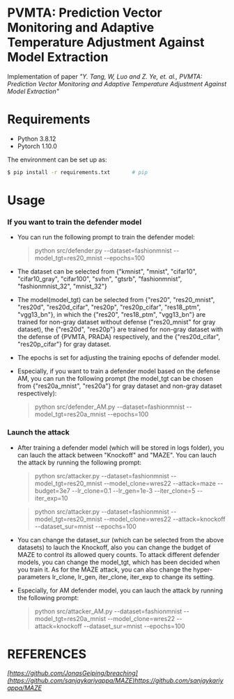 # PVMTA: Prediction Vector Monitoring and Adaptive Temperature Adjustment Against Model Extraction

Implementation of paper *"Y. Tang, W, Luo and Z. Ye, et. al., PVMTA: Prediction Vector Monitoring and Adaptive Temperature Adjustment Against Model Extraction"*

# Requirements

* Python 3.8.12
* Pytorch 1.10.0

The environment can be set up as:
```bash
$ pip install -r requirements.txt       # pip
```

# Usage

### If you want to train the defender model

- You can run the following prompt to train the defender model:
    > python src/defender.py --dataset=fashionmnist --model_tgt=res20_mnist --epochs=100 

- The dataset can be selected from {"kmnist", "mnist", "cifar10", "cifar10_gray", "cifar100", "svhn", "gtsrb", "fashionmnist", "fashionmnist_32", "mnist_32"}

- The model(model_tgt) can be selected from {"res20", "res20_mnist", "res20d", "res20d_cifar", "res20p", "res20p_cifar", "res18_ptm", "vgg13_bn"}, in which the {"res20", "res18_ptm", "vgg13_bn"} are trained for non-gray dataset without defense ("res20_mnist" for gray dataset), the {"res20d", "res20p"} are trained for non-gray dataset with the defense of {PVMTA, PRADA} respectively, and the {"res20d_cifar", "res20p_cifar"} for gray dataset.

- The epochs is set for adjusting the training epochs of defender model.

- Especially, if you want to train a defender model based on the defense AM, you can run the following prompt (the model_tgt can be chosen from {"res20a_mnist", "res20a"} for gray dataset and non-gray dataset respectively):
    > python src/defender_AM.py --dataset=fashionmnist --model_tgt=res20a_mnist --epochs=100


### Launch the attack

- After training a defender model (which will be stored in logs folder), you can lauch the attack between "Knockoff" and "MAZE". You can lauch the attack by running the following prompt:

    > python src/attacker.py --dataset=fashionmnist --model_tgt=res20_mnist --model_clone=wres22 --attack=maze --budget=3e7 --lr_clone=0.1 --lr_gen=1e-3 --iter_clone=5 --iter_exp=10

    > python src/attacker.py --dataset=fashionmnist --model_tgt=res20_mnist --model_clone=wres22 --attack=knockoff --dataset_sur=mnist --epochs=100

- You can change the dataset_sur (which can be selected from the above datasets) to lauch the Knockoff, also you can change the budget of MAZE to control its allowed query counts. To attack different defender models, you can change the model_tgt, which has been decided when you train it. As for the MAZE attack, you can also change the hyper-parameters lr_clone, lr_gen, iter_clone, iter_exp 
to change its setting.

- Especially, for AM defender model, you can lauch the attack by running the following prompt:
    > python src/attacker_AM.py --dataset=fashionmnist --model_tgt=res20a_mnist --model_clone=wres22 --attack=knockoff --dataset_sur=mnist --epochs=100

 # REFERENCES
 
 *[https://github.com/JonasGeiping/breaching](https://github.com/sanjaykariyappa/MAZE)https://github.com/sanjaykariyappa/MAZE*
